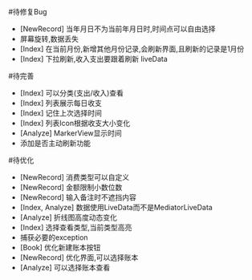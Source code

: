 #待修复Bug
 - [NewRecord] 当年月日不为当前年月日时,时间点可以自由选择
 - 屏幕旋转,数据丢失
 - [Index] 在当前月份,新增其他月份记录,会刷新界面,且刷新的记录是1月份
 - [Index] 下拉刷新,收入支出要跟着刷新 liveData
 
#待完善
 - [Index] 可以分类(支出/收入)查看
 - [Index] 列表展示每日收支
 - [Index] 记住上次选择时间
 - [Index] 列表Icon根据收支大小变化
 - [Analyze] MarkerView显示时间
 - 添加是否主动刷新功能

#待优化
 - [NewRecord] 消费类型可以自定义
 - [NewRecord] 金额限制小数位数
 - [NewRecord] 输入备注时不遮挡内容
 - [Index, Analyze] 数据使用LiveData而不是MediatorLiveData
 - [Analyze] 折线图高度动态变化
 - [Index] 选择查看类型,当前类型高亮
 - 捕获必要的exception
 - [Book] 优化新建账本按钮
 - [NewRecord] 优化界面,可以选择账本
 - [Analyze] 可以选择账本查看